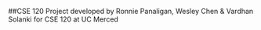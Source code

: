 ##CSE 120 Project
developed by Ronnie Panaligan, Wesley Chen & Vardhan Solanki for CSE 120 at UC Merced
